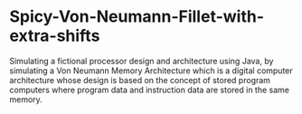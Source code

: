 # Spicy-Von-Neumann-Fillet-with-extra-shifts
Simulating a fictional processor design and architecture using Java, by simulating a Von Neumann Memory Architecture which is a digital computer architecture whose design is based on the concept of stored program computers where program data and instruction data are stored in the same memory.
